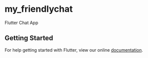 # my_friendlychat

Flutter Chat App

## Getting Started

For help getting started with Flutter, view our online
[documentation](https://flutter.io/).
